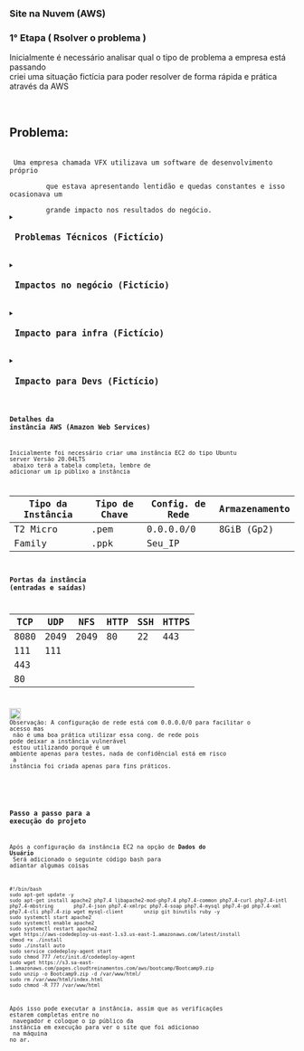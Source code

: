 ### Site na Nuvem (AWS)

### 1° Etapa ( Rsolver o problema )

<p> Inicialmente é necessário analisar qual o tipo de problema a empresa está passando<br>
criei uma situação fictícia para poder resolver de forma rápida e prática através da AWS</p><br>
<h2>Problema: </h2><br>
    <code> Uma empresa chamada VFX utilizava um software de desenvolvimento próprio<br>
         que estava apresentando lentidão e quedas constantes e isso ocasionava um<br>
         grande impacto nos resultados do negócio. <code>
<details>
<summary><h2> Problemas Técnicos (Fictício)</h2></summary>
<p> - Estava junto com outras VM´s </p>
<p> - Quedas no sistema </p>
<p> - Apresentava problemas de hardware </p>
<p> - Precisava trocar o servidor já que tinha 5 anos </p>
<p> - Usuários reclamando de lentidão</p>
<p> - Backup ineficiente e perda de dados</p>
<p> - Custos altos de manutenção e contratação </p>
</details>

<details>
<summary><h2> Impactos no negócio (Fictício)</h2></summary>
<p> - Equipe sem poder trabalhar </p>
<p> - Clientes insatisfeitos por motivo da demora</p>
<p> - Os usuários culpam o sistema </p>
<p> - Perda de clientes </p>
<p> - Atrasos na logística</p>
<p> - Perdas financeiras</p>
<p> - Produtividade da equipe </p>
</details>

<details>
<summary><h2> Impacto para infra (Fictício)</h2></summary>
<p> - Muitos recursos para gerenciar </p>
<p> - Falta de equipamentos de qualidade </p>
<p> - Incidentes fora do horário (dor de cabeça) </p>
<p> - Viver apagando incêndio e sem tempo para capacitação </p>
<p> - Stress constante e quase sem vida social</p>
<p> - Só recebem críticas e não se sentem valorizados</p>
<p> - Desmotivado com a profissão </p>
</details>

<details>
<summary><h2> Impacto para Devs (Fictício)</h2></summary>
<p> - Necessidade de gerenciar infra </p>
<p> - Deficuldade no deploy </p>
<p> - Muitos projetos inviabilizados </p>
<p> - Muito suporte </p>
<p> - Dificuldade de manter a alta disponibilidade</p>
<p> - Problemas para criar ambientes de homologação</p>
</details>
    
    
### Detalhes da instância AWS (Amazon Web Services)
Inicialmente foi necessário criar uma instância EC2 do tipo Ubuntu server Versão 20.04LTS<br>
abaixo terá a tabela completa, lembre de adicionar um ip públixo a instância<br>
    
Tipo da Instância | Tipo de Chave | Config. de Rede | Armazenamento
---|---|---|---
T2 Micro | .pem | 0.0.0.0/0 | 8GiB (Gp2)
Family | .ppk | Seu_IP |  
    
### Portas da instância (entradas e saídas)

TCP | UDP | NFS | HTTP | SSH | HTTPS
---|---|---|---|---|---
8080 | 2049 | 2049 | 80 | 22 | 443
111 | 111 | 
443 | 
80 |
    
    
<a href="https://cdn-icons-png.flaticon.com/512/5610/5610989.png" target="_blank"><img height="20" width="20" src="https://cdn-icons-png.flaticon.com/512/5610/5610989.png" target="_blank"></a>  Observação: A configuração de rede está com 0.0.0.0/0 para facilitar o acesso mas<br>
não é uma boa prática utilizar essa cong. de rede pois pode deixar a instância vulnerável<br>
estou utilizando porquê é um ambiente apenas para testes, nada de confidêncial está em risco<br>
a instância foi criada apenas para fins práticos.
</div><br>
    
### Passo a passo para a execução do projeto
    
Após a configuração da instãncia EC2 na opção de <strong>Dados do Usuário</strong><br>
Será adicionado o seguinte código bash para adiantar algumas coisas<br>
    
    
    #!/bin/bash
    sudo apt-get update -y
    sudo apt-get install apache2 php7.4 libapache2-mod-php7.4 php7.4-common php7.4-curl php7.4-intl php7.4-mbstring       php7.4-json php7.4-xmlrpc php7.4-soap php7.4-mysql php7.4-gd php7.4-xml php7.4-cli php7.4-zip wget mysql-client       unzip git binutils ruby -y
    sudo systemctl start apache2
    sudo systemctl enable apache2
    sudo systemctl restart apache2
    wget https://aws-codedeploy-us-east-1.s3.us-east-1.amazonaws.com/latest/install
    chmod +x ./install
    sudo ./install auto
    sudo service codedeploy-agent start
    sudo chmod 777 /etc/init.d/codedeploy-agent
    sudo wget https://s3.sa-east-1.amazonaws.com/pages.cloudtreinamentos.com/aws/bootcamp/Bootcamp9.zip 
    sudo unzip -o Bootcamp9.zip -d /var/www/html/
    sudo rm /var/www/html/index.html
    sudo chmod -R 777 /var/www/html
    
Após isso pode executar a instância, assim que as verificações estarem completas entre no<br>
navegador e coloque o ip público da instãncia em execução para ver o site que foi adicionao<br>
na máquina no ar.
